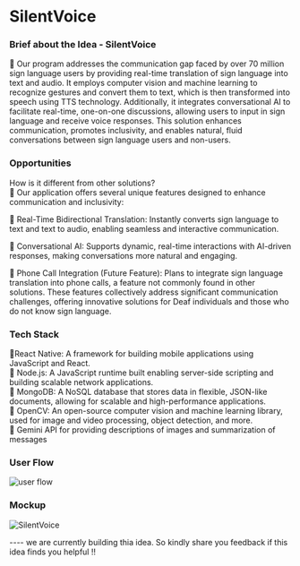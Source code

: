 # SilentVoice

### Brief about the Idea - SilentVoice
  Our program addresses the communication gap faced by over 70 million sign language users by providing real-time 
translation of sign language into text and audio. It employs computer vision and machine learning to recognize gestures and convert them to text,
which is then transformed into speech using TTS technology. Additionally, it integrates conversational AI to facilitate real-time, one-on-one discussions, 
allowing users to input in sign language and receive voice responses. This solution enhances communication, promotes inclusivity, and enables natural,
fluid conversations between sign language users and non-users.

### Opportunities
How is it different from other solutions?<br/>
 Our application offers several unique features designed to enhance communication and inclusivity:<br/>

 Real-Time Bidirectional Translation:
Instantly converts sign language to text and text to audio, enabling seamless and interactive communication.    

 Conversational AI:
Supports dynamic, real-time interactions with AI-driven responses, making conversations more natural and engaging.

 Phone Call Integration (Future Feature):
Plans to integrate sign language translation into phone calls, a feature not commonly found in other solutions.
These features collectively address significant communication challenges, offering innovative solutions for Deaf individuals and those who do not know sign language.

### Tech Stack
React Native: A framework for building mobile applications using JavaScript and React.<br/>
 Node.js: A JavaScript runtime built enabling server-side scripting and building scalable network applications.<br/>
 MongoDB: A NoSQL database that stores data in flexible, JSON-like documents, allowing for scalable and high-performance applications.
<br/>
 OpenCV: An open-source computer vision and machine learning library, used for image and video processing, object detection, and more.<br/>
 Gemini API for providing descriptions of images and summarization of messages<br/>

### User Flow
![user flow](https://github.com/sahil4430/SilentVoice/blob/master/src/assets/Screenshot%202024-08-01%20203607.png)

### Mockup
![SilentVoice](https://github.com/sahil4430/SilentVoice/blob/master/src/assets/Frame%202.png)


---- we are currently building thia idea. So kindly share you feedback if this idea finds you helpful !!
